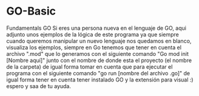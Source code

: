 # GO-Basic
Fundamentals GO
Si eres una persona nueva en el lenguaje de GO, aqui adjunto unos ejemplos de la lógica de este programa ya que siempre cuando queremos manipular un nuevo lenguaje nos quedamos en blanco, visualiza los ejemplos, siempre en Go tenemos que tener en cuenta el archivo ".mod" que lo generamos con el siguiente comando "Go mod init [Nombre aquí]" junto con el nombre de donde esta el proyecto (el nombre de la carpeta) de igual forma tomar en cuenta que para ejecutar el programa con el siguiente comando "go run [nombre del archivo .go]" de igual forma tener en cuenta tener instalado GO y la extensión para visual :) espero y saa de tu ayuda.
